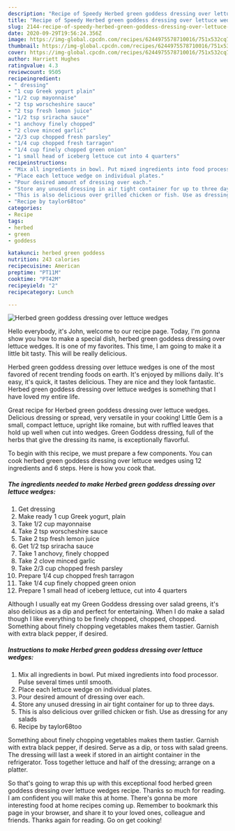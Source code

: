```yaml
---
description: "Recipe of Speedy Herbed green goddess dressing over lettuce wedges"
title: "Recipe of Speedy Herbed green goddess dressing over lettuce wedges"
slug: 2144-recipe-of-speedy-herbed-green-goddess-dressing-over-lettuce-wedges
date: 2020-09-29T19:56:24.356Z
image: https://img-global.cpcdn.com/recipes/6244975578710016/751x532cq70/herbed-green-goddess-dressing-over-lettuce-wedges-recipe-main-photo.jpg
thumbnail: https://img-global.cpcdn.com/recipes/6244975578710016/751x532cq70/herbed-green-goddess-dressing-over-lettuce-wedges-recipe-main-photo.jpg
cover: https://img-global.cpcdn.com/recipes/6244975578710016/751x532cq70/herbed-green-goddess-dressing-over-lettuce-wedges-recipe-main-photo.jpg
author: Harriett Hughes
ratingvalue: 4.3
reviewcount: 9505
recipeingredient:
- " dressing"
- "1 cup Greek yogurt plain"
- "1/2 cup mayonnaise"
- "2 tsp worscheshire sauce"
- "2 tsp fresh lemon juice"
- "1/2 tsp sriracha sauce"
- "1 anchovy finely chopped"
- "2 clove minced garlic"
- "2/3 cup chopped fresh parsley"
- "1/4 cup chopped fresh tarragon"
- "1/4 cup finely chopped green onion"
- "1 small head of iceberg lettuce cut into 4 quarters"
recipeinstructions:
- "Mix all ingredients in bowl. Put mixed ingredients into food processor. Pulse several times until smooth."
- "Place each lettuce wedge on individual plates."
- "Pour desired amount of dressing over each."
- "Store any unused dressing in air tight container for up to three days."
- "This is also delicious over grilled chicken or fish. Use as dressing for any salads"
- "Recipe by taylor68too"
categories:
- Recipe
tags:
- herbed
- green
- goddess

katakunci: herbed green goddess 
nutrition: 243 calories
recipecuisine: American
preptime: "PT11M"
cooktime: "PT42M"
recipeyield: "2"
recipecategory: Lunch

---
```



![Herbed green goddess dressing over lettuce wedges](https://img-global.cpcdn.com/recipes/6244975578710016/751x532cq70/herbed-green-goddess-dressing-over-lettuce-wedges-recipe-main-photo.jpg)

Hello everybody, it's John, welcome to our recipe page. Today, I'm gonna show you how to make a special dish, herbed green goddess dressing over lettuce wedges. It is one of my favorites. This time, I am going to make it a little bit tasty. This will be really delicious.

Herbed green goddess dressing over lettuce wedges is one of the most favored of recent trending foods on earth. It's enjoyed by millions daily. It's easy, it's quick, it tastes delicious. They are nice and they look fantastic. Herbed green goddess dressing over lettuce wedges is something that I have loved my entire life.

Great recipe for Herbed green goddess dressing over lettuce wedges. Delicious dressing or spread, very versatile in your cooking! Little Gem is a small, compact lettuce, upright like romaine, but with ruffled leaves that hold up well when cut into wedges. Green Goddess dressing, full of the herbs that give the dressing its name, is exceptionally flavorful.


To begin with this recipe, we must prepare a few components. You can cook herbed green goddess dressing over lettuce wedges using 12 ingredients and 6 steps. Here is how you cook that.

<!--inarticleads1-->

##### The ingredients needed to make Herbed green goddess dressing over lettuce wedges:

1. Get  dressing
1. Make ready 1 cup Greek yogurt, plain
1. Take 1/2 cup mayonnaise
1. Take 2 tsp worscheshire sauce
1. Take 2 tsp fresh lemon juice
1. Get 1/2 tsp sriracha sauce
1. Take 1 anchovy, finely chopped
1. Take 2 clove minced garlic
1. Take 2/3 cup chopped fresh parsley
1. Prepare 1/4 cup chopped fresh tarragon
1. Take 1/4 cup finely chopped green onion
1. Prepare 1 small head of iceberg lettuce, cut into 4 quarters


Although I usually eat my Green Goddess dressing over salad greens, it&#39;s also delicious as a dip and perfect for entertaining. When I do make a salad though I like everything to be finely chopped, chopped, chopped. Something about finely chopping vegetables makes them tastier. Garnish with extra black pepper, if desired. 

<!--inarticleads2-->

##### Instructions to make Herbed green goddess dressing over lettuce wedges:

1. Mix all ingredients in bowl. Put mixed ingredients into food processor. Pulse several times until smooth.
1. Place each lettuce wedge on individual plates.
1. Pour desired amount of dressing over each.
1. Store any unused dressing in air tight container for up to three days.
1. This is also delicious over grilled chicken or fish. Use as dressing for any salads
1. Recipe by taylor68too


Something about finely chopping vegetables makes them tastier. Garnish with extra black pepper, if desired. Serve as a dip, or toss with salad greens. The dressing will last a week if stored in an airtight container in the refrigerator. Toss together lettuce and half of the dressing; arrange on a platter. 

So that's going to wrap this up with this exceptional food herbed green goddess dressing over lettuce wedges recipe. Thanks so much for reading. I am confident you will make this at home. There's gonna be more interesting food at home recipes coming up. Remember to bookmark this page in your browser, and share it to your loved ones, colleague and friends. Thanks again for reading. Go on get cooking!
